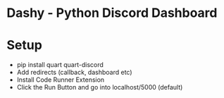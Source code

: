 # Dashy - Python Discord Dashboard
# Setup
- pip install quart quart-discord
- Add redirects (callback, dashboard etc)
- Install Code Runner Extension
- Click the Run Button and go into localhost/5000 (default)
